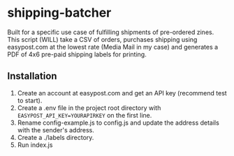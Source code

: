 # shipping-batcher

Built for a specific use case of fulfilling shipments of pre-ordered zines. This script (WILL) take a CSV of orders, purchases shipping using easypost.com at the lowest rate (Media Mail in my case) and generates a PDF of 4x6 pre-paid shipping labels for printing.

## Installation

1. Create an account at easypost.com and get an API key (recommend test to start).
2. Create a .env file in the project root directory with `EASYPOST_API_KEY=YOURAPIRKEY` on the first line.
3. Rename config-example.js to config.js and update the address details with the sender's address.
4. Create a ./labels directory.
5. Run index.js
